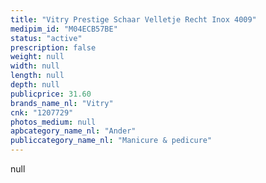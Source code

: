 ```yaml
---
title: "Vitry Prestige Schaar Velletje Recht Inox 4009"
medipim_id: "M04ECB57BE"
status: "active"
prescription: false
weight: null
width: null
length: null
depth: null
publicprice: 31.60
brands_name_nl: "Vitry"
cnk: "1207729"
photos_medium: null
apbcategory_name_nl: "Ander"
publiccategory_name_nl: "Manicure & pedicure"
---
```

null
